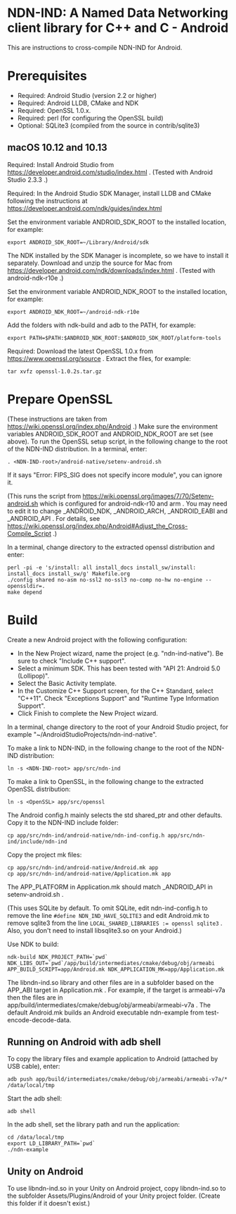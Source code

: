 NDN-IND: A Named Data Networking client library for C++ and C - Android
=======================================================================

This are instructions to cross-compile NDN-IND for Android.

Prerequisites
=============

* Required: Android Studio (version 2.2 or higher)
* Required: Android LLDB, CMake and NDK
* Required: OpenSSL 1.0.x.
* Required: perl (for configuring the OpenSSL build)
* Optional: SQLite3 (compiled from the source in contrib/sqlite3)

## macOS 10.12 and 10.13

Required: Install Android Studio from https://developer.android.com/studio/index.html .
(Tested with Android Studio 2.3.3 .)

Required: In the Android Studio SDK Manager, install LLDB and CMake following the instructions at
https://developer.android.com/ndk/guides/index.html

Set the environment variable ANDROID_SDK_ROOT to the installed location, for example:

    export ANDROID_SDK_ROOT=~/Library/Android/sdk

The NDK installed by the SDK Manager is incomplete, so we have to install it separately.
Download and unzip the source for Mac from https://developer.android.com/ndk/downloads/index.html .
(Tested with android-ndk-r10e .)

Set the environment variable ANDROID_NDK_ROOT to the installed location, for example:

    export ANDROID_NDK_ROOT=~/android-ndk-r10e

Add the folders with ndk-build and adb to the PATH, for example:

    export PATH=$PATH:$ANDROID_NDK_ROOT:$ANDROID_SDK_ROOT/platform-tools

Required: Download the latest OpenSSL 1.0.x from https://www.openssl.org/source . Extract the files, for example:

    tar xvfz openssl-1.0.2s.tar.gz

Prepare OpenSSL
===============

(These instructions are taken from https://wiki.openssl.org/index.php/Android .)
Make sure the environment variables ANDROID_SDK_ROOT and ANDROID_NDK_ROOT are set (see above).
To run the OpenSSL setup script, in the following change <NDN-IND-root> to the root of the NDN-IND distribution. In
a terminal, enter:

    . <NDN-IND-root>/android-native/setenv-android.sh

If it says "Error: FIPS_SIG does not specify incore module", you can ignore it.

(This runs the script from https://wiki.openssl.org/images/7/70/Setenv-android.sh which is configured for
android-ndk-r10 and arm . You may need to edit it to change _ANDROID_NDK, _ANDROID_ARCH, _ANDROID_EABI
and _ANDROID_API . For details, see https://wiki.openssl.org/index.php/Android#Adjust_the_Cross-Compile_Script .)

In a terminal, change directory to the extracted openssl distribution and enter:

    perl -pi -e 's/install: all install_docs install_sw/install: install_docs install_sw/g' Makefile.org
    ./config shared no-asm no-ssl2 no-ssl3 no-comp no-hw no-engine --openssldir=.
    make depend

Build
=====

Create a new Android project with the following configuration:

* In the New Project wizard, name the project (e.g. "ndn-ind-native"). Be sure to check "Include C++ support".
* Select a minimum SDK. This has been tested with "API 21: Android 5.0 (Lollipop)".
* Select the Basic Activity template.
* In the Customize C++ Support screen, for the C++ Standard, select "C++11". Check "Exceptions Support"
  and "Runtime Type Information Support".
* Click Finish to complete the New Project wizard.

In a terminal, change directory to the root of your Android Studio project,
for example "~/AndroidStudioProjects/ndn-ind-native".

To make a link to NDN-IND, in the following change <NDN-IND-root> to the root of the NDN-IND distribution:

    ln -s <NDN-IND-root> app/src/ndn-ind

To make a link to OpenSSL, in the following change <OpenSSL> to the extracted OpenSSL distribution:

    ln -s <OpenSSL> app/src/openssl

The Android config.h mainly selects the std shared_ptr and other defaults.
Copy it to the NDN-IND include folder:

    cp app/src/ndn-ind/android-native/ndn-ind-config.h app/src/ndn-ind/include/ndn-ind

Copy the project mk files:

    cp app/src/ndn-ind/android-native/Android.mk app
    cp app/src/ndn-ind/android-native/Application.mk app

The APP_PLATFORM in Application.mk should match _ANDROID_API in setenv-android.sh .

(This uses SQLite by default. To omit SQLite, edit ndn-ind-config.h to remove the line
`#define NDN_IND_HAVE_SQLITE3` and edit Android.mk to remove sqlite3 from the line
`LOCAL_SHARED_LIBRARIES := openssl sqlite3` . Also, you don't need to install
libsqlite3.so on your Android.)

Use NDK to build:

    ndk-build NDK_PROJECT_PATH=`pwd` NDK_LIBS_OUT=`pwd`/app/build/intermediates/cmake/debug/obj/armeabi APP_BUILD_SCRIPT=app/Android.mk NDK_APPLICATION_MK=app/Application.mk

The libndn-ind.so library and other files are in a subfolder based on the APP_ABI target in Application.mk .
For example, if the target is armeabi-v7a then the files are in
app/build/intermediates/cmake/debug/obj/armeabi/armeabi-v7a . The default Android.mk
builds an Android executable ndn-example from test-encode-decode-data.

## Running on Android with adb shell

To copy the library files and example application to Android (attached by USB cable), enter:

    adb push app/build/intermediates/cmake/debug/obj/armeabi/armeabi-v7a/* /data/local/tmp

Start the adb shell:

    adb shell

In the adb shell, set the library path and run the application:

    cd /data/local/tmp
    export LD_LIBRARY_PATH=`pwd`
    ./ndn-example

## Unity on Android

To use libndn-ind.so in your Unity on Android project, copy libndn-ind.so to the
subfolder Assets/Plugins/Android of your Unity project folder. (Create this
folder if it doesn't exist.)
